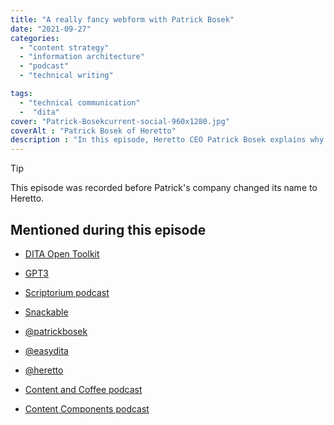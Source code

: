 ```yaml
---
title: "A really fancy webform with Patrick Bosek"
date: "2021-09-27"
categories:
  - "content strategy"
  - "information architecture"
  - "podcast"
  - "technical writing"

tags:
  - "technical communication"
  -  "dita"
cover: "Patrick-Bosekcurrent-social-960x1280.jpg"
coverAlt : "Patrick Bosek of Heretto"
description : "In this episode, Heretto CEO Patrick Bosek explains why pure techcomm is going away, why being a CEO is like being an eight year old with a lemonade stand, and more."
---
```



> [!TIP]
> This episode was recorded before Patrick's company changed its name to Heretto.


## Mentioned during this episode

- [DITA Open Toolkit](https://www.dita-ot.org/)

- [GPT3](https://openai.com/blog/gpt-3-apps/)

- [Scriptorium podcast](https://www.scriptorium.com/content-strategy-experts-podcast/)

- [Snackable](https://www.snackable.ai/)

- [@patrickbosek](https://twitter.com/patrickbosek)

- [@easydita](https://twitter.com/easydita)

- [@heretto](https://www.twitter.com/heretto)

- [Content and Coffee podcast](https://heretto.com/talk-shows/)

- [Content Components podcast](https://podcasts.apple.com/us/podcast/content-components/)
